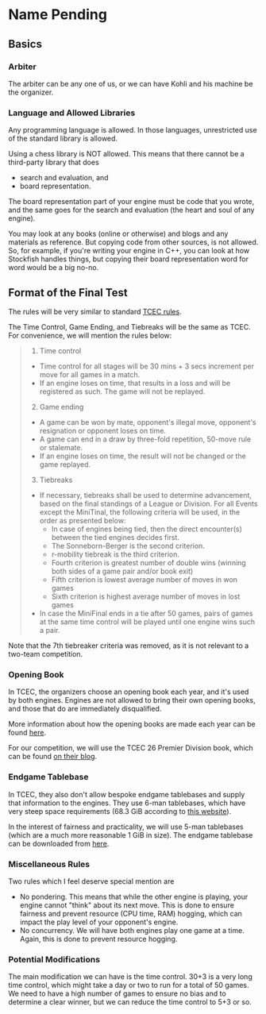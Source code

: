 # Name Pending

## Basics

### Arbiter

The arbiter can be any one of us, or we can have Kohli and his machine be the organizer.

### Language and Allowed Libraries

Any programming language is allowed. In those languages, unrestricted use of the standard library is allowed.

Using a chess library is NOT allowed. This means that there cannot be a third-party library that does

- search and evaluation, and
- board representation.

The board representation part of your engine must be code that you wrote, and the same goes for the search and evaluation (the heart and soul of any engine).

You may look at any books (online or otherwise) and blogs and any materials as reference. But copying code from other sources, is not allowed. So, for example, if you're writing your engine in C++, you can look at how Stockfish handles things, but copying their board representation word for word would be a big no-no.

## Format of the Final Test

The rules will be very similar to standard [TCEC rules](https://wiki.chessdom.org/Rules).

The Time Control, Game Ending, and Tiebreaks will be the same as TCEC. For convenience, we will mention the rules below:

> 1. Time control
>
> - Time control for all stages will be 30 mins + 3 secs increment per move for all games in a match.
> - If an engine loses on time, that results in a loss and will be registered as such. The game will not be replayed.
>
> 2. Game ending
>
> - A game can be won by mate, opponent's illegal move, opponent's resignation or opponent loses on time.
> - A game can end in a draw by three-fold repetition, 50-move rule or stalemate.
> - If an engine loses on time, the result will not be changed or the game replayed.
>
> 3. Tiebreaks
>
> - If necessary, tiebreaks shall be used to determine advancement, based on the final standings of a League or Division. For all Events except the MiniTinal, the following criteria will be used, in the order as presented below:
>   - In case of engines being tied, then the direct encounter(s) between the tied engines decides first.
>   - The Sonneborn-Berger is the second criterion.
>   - r-mobility tiebreak is the third criterion.
>   - Fourth criterion is greatest number of double wins (winning both sides of a game pair and/or book exit)
>   - Fifth criterion is lowest average number of moves in won games
>   - Sixth criterion is highest average number of moves in lost games
> - In case the MiniFinal ends in a tie after 50 games, pairs of games at the same time control will be played until one engine wins such a pair.

Note that the 7th tiebreaker criteria was removed, as it is not relevant to a two-team competition.

### Opening Book

In TCEC, the organizers choose an opening book each year, and it's used by both engines. Engines are not allowed to bring their own opening books, and those that do are immediately disqualified.

More information about how the opening books are made each year can be found [here](https://tcec-chess.com/articles/TCEC_Openings_FAQ.html).

For our competition, we will use the TCEC 26 Premier Division book, which can be found [on their blog](https://blogchess2016.blogspot.com/2024/06/noomen-tcec-26-books-available.html).

### Endgame Tablebase

In TCEC, they also don't allow bespoke endgame tablebases and supply that information to the engines. They use 6-man tablebases, which have very steep space requirements (68.3 GiB according to [this website](https://chess.massimilianogoi.com/download/tablebases/)).

In the interest of fairness and practicality, we will use 5-man tablebases (which are a much more reasonable 1 GiB in size). The endgame tablebase can be downloaded from [here](https://chess.massimilianogoi.com/download/tablebases/Syzygy3-4-5/).

### Miscellaneous Rules

Two rules which I feel deserve special mention are

- No pondering. This means that while the other engine is playing, your engine cannot "think" about its next move. This is done to ensure fairness and prevent resource (CPU time, RAM) hogging, which can impact the play level of your opponent's engine.
- No concurrency. We will have both engines play one game at a time. Again, this is done to prevent resource hogging.

### Potential Modifications

The main modification we can have is the time control. 30+3 is a very long time control, which might take a day or two to run for a total of 50 games. We need to have a high number of games to ensure no bias and to determine a clear winner, but we can reduce the time control to 5+3 or so.